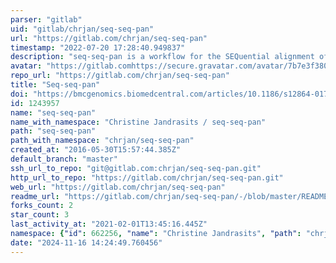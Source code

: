 ```yaml
---
parser: "gitlab"
uid: "gitlab/chrjan/seq-seq-pan"
url: "https://gitlab.com/chrjan/seq-seq-pan"
timestamp: "2022-07-20 17:28:40.949837"
description: "seq-seq-pan is a workflow for the SEQuential alignment of SEQuences to build a PAN-genome data structure and a whole-genome-alignment."
avatar: "https://gitlab.comhttps://secure.gravatar.com/avatar/7b7e3f380884e5b680d4103ae4cbbcb1?s=80&d=identicon"
repo_url: "https://gitlab.com/chrjan/seq-seq-pan"
title: "Seq-seq-pan"
doi: "https://bmcgenomics.biomedcentral.com/articles/10.1186/s12864-017-4401-3"
id: 1243957
name: "seq-seq-pan"
name_with_namespace: "Christine Jandrasits / seq-seq-pan"
path: "seq-seq-pan"
path_with_namespace: "chrjan/seq-seq-pan"
created_at: "2016-05-30T15:57:44.385Z"
default_branch: "master"
ssh_url_to_repo: "git@gitlab.com:chrjan/seq-seq-pan.git"
http_url_to_repo: "https://gitlab.com/chrjan/seq-seq-pan.git"
web_url: "https://gitlab.com/chrjan/seq-seq-pan"
readme_url: "https://gitlab.com/chrjan/seq-seq-pan/-/blob/master/README.md"
forks_count: 2
star_count: 3
last_activity_at: "2021-02-01T13:45:16.445Z"
namespace: {"id": 662256, "name": "Christine Jandrasits", "path": "chrjan", "kind": "user", "full_path": "chrjan", "parent_id": null, "avatar_url": "https://secure.gravatar.com/avatar/7b7e3f380884e5b680d4103ae4cbbcb1?s=80&d=identicon", "web_url": "https://gitlab.com/chrjan"}
date: "2024-11-16 14:24:49.760456"
---
```

